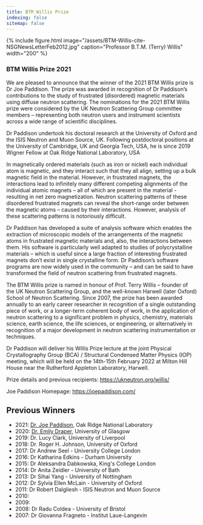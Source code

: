 ```yaml
---
title: BTM Willis Prize
indexing: false
sitemap: false
---
```


{% include figure.html image="/assets/BTM-Willis-cite-NSGNewsLetterFeb2012.jpg" caption="Professor B.T.M. (Terry) Willis" width="200" %}

### BTM Willis Prize 2021

We are pleased to announce that the winner of the 2021 BTM Willis prize is Dr Joe Paddison. 
The prize was awarded in recognition of Dr Paddison’s contributions to the study of frustrated (disordered) magnetic materials using diffuse neutron scattering. 
The nominations for the 2021 BTM Willis prize were considered by the UK Neutron Scattering Group committee members – representing both neutron users and instrument scientists across a wide range of scientific disciplines.

Dr Paddison undertook his doctoral research at the University of Oxford and the ISIS Neutron and Muon Source, UK. 
Following postdoctoral positions at the University of Cambridge, UK and Georgia Tech, USA, he is since 2019 Wigner Fellow at Oak Ridge National Laboratory, USA

In magnetically ordered materials (such as iron or nickel) each individual atom is magnetic, and they interact such that they all align, setting up a bulk magnetic field in the material. 
However, in frustrated magnets, the interactions lead to infinitely many different competing alignments of the individual atomic magnets – all of which are present in the material - resulting in net zero magnetization. 
Neutron scattering patterns of these disordered frustrated magnets can reveal the short-range order between the magnetic atoms – caused by their interactions. However, analysis of these scattering patterns is notoriously difficult.

Dr Paddison has developed a suite of analysis software which enables the extraction of microscopic models of the arrangements of the magnetic atoms in frustrated magnetic materials and, also, the interactions between them. 
His software is particularly well adapted to studies of polycrystalline materials – which is useful since a large fraction of interesting frustrated magnets don’t exist in single crystalline form. 
Dr Paddison’s software programs are now widely used in the community – and can be said to have transformed the field of neutron scattering from frustrated magnets.

The BTM Willis prize is named in honour of Prof. Terry Willis – founder of the UK Neutron Scattering Group, and the well-known Harwell (later Oxford) School of Neutron Scattering. 
Since 2007, the prize has been awarded annually to an early career researcher in recognition of a single outstanding piece of work, or a longer-term coherent body of work, in the application of neutron scattering to a significant problem in physics, chemistry, materials science, earth science, the life sciences, or engineering, or alternatively in recognition of a major development in neutron scattering instrumentation or techniques.

Dr Paddison will deliver his Willis Prize lecture at the joint Physical Crystallography Group (BCA) / Structural Condensed Matter Physics (IOP) meeting, which will be held on the 14th-15th February 2022 at Milton Hill House near the Rutherford Appleton Laboratory, Harwell.

Prize details and previous recipients: https://ukneutron.org/willis/ 

Joe Paddison Homepage: https://joepaddison.com/ 

<!-- Nominations now closed

In 2007, the IOP Neutron Scattering Group and the Faraday Division of the Royal Society of Chemistry established a prize for outstanding neutron scattering science in honour of the founding chairman of the Neutron Scattering Group, Professor B T M Willis.

The prize is awarded to an individual in recognition of a single outstanding piece of work, or a longer term coherent body of work, in the application of neutron scattering to a significant problem in physics, chemistry, materials science, earth science, the life sciences, or engineering, or alternatively in recognition of a major development in neutron scattering instrumentation or techniques.

## Eligibility

The recipient of the prize will normally be an early career scientist, i.e. in the first 12 years of a research career (allowing for career breaks) following the award of a first degree, who has made a substantial contribution to the development or reputation of physics / Chemistry / Biology in the UK or Ireland. -->

## Previous Winners
- 2021: [Dr. Joe Paddison](https://joepaddison.com/ ), Oak Ridge National Laboratory
- 2020: [Dr. Emily Draper](https://www.isis.stfc.ac.uk/Pages/BTM-Willis-Prize-2020---Dr-Emily-Draper.aspx), University of Glasgow
- 2019: Dr. Lucy Clark, University of Liverpool
- 2018: Dr. Roger H. Johnson, University of Oxford
- 2017: Dr Andrew Seel - University College London
- 2016: Dr Katharina Edkins - Durham University
- 2015: Dr Aleksandra Dabkowska, King's College London
- 2014: Dr Anita Zeidler - University of Bath
- 2013: Dr Sihai Yang - University of Nottingham
- 2012: Dr Sylvia Ellen McLain - University of Oxford
- 2011: Dr Robert Dalgliesh - ISIS Neutron and Muon Source
- 2010:
- 2009:
- 2008: Dr Radu Coldea - University of Bristol
- 2007: Dr Giovanna Fragneto - Institut Laue-Langevin
